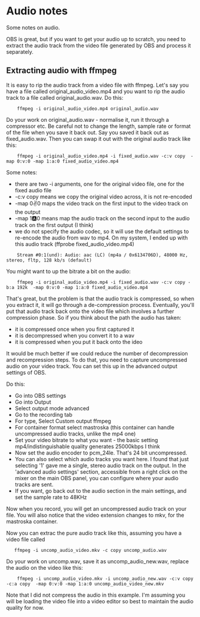 # Audio notes

Some notes on audio.

OBS is great, but if you want to get your audio up to scratch, you need to extract the audio track from the video file generated by OBS and process it separately. 

## Extracting audio with ffmpeg

It is easy to rip the audio track from a video file with ffmpeg. Let's say you have a file called original_audio_video.mp4 and you want to rip the audio track to a file called original_audio.wav. Do this:

```
    ffmpeg -i original_audio_video.mp4 original_audio.wav
```

Do your work on original_audio.wav - normalise it, run it through a compressor etc. Be careful not to change the length, sample rate or format of the file when you save it back out. Say you saved it back out as fixed_audio.wav. Then you can swap it out with the original audio track like this:

```
    ffmpeg -i original_audio_video.mp4 -i fixed_audio.wav -c:v copy  -map 0:v:0 -map 1:a:0 fixed_audio_video.mp4
```

Some notes:

* there are two -i arguments, one for the original video file, one for the fixed audio file
* -c:v copy means we copy the original video across, it is not re-encoded
* -map 0:v:0 maps the video track on the first input to the video track on the output
* -map 1:a:0 means map the audio track on the second input to the audio track on the first output (I think)
* we do not specify the audio codec, so it will use the default settings to re-encode the audio from wav to mp4. On my system, I ended up with this audio track (ffprobe fixed_audio_video.mp4) 

```
    Stream #0:1(und): Audio: aac (LC) (mp4a / 0x6134706D), 48000 Hz, stereo, fltp, 128 kb/s (default)
```

You might want to up the bitrate a bit on the audio:

```
    ffmpeg -i original_audio_video.mp4 -i fixed_audio.wav -c:v copy -b:a 192k  -map 0:v:0 -map 1:a:0 fixed_audio_video.mp4
```

That's great, but the problem is that the audio track is compressed, so when you extract it, it will go through a de-compression process. Eventually, you'll put that audio track back onto the video file which involves a further compression phase. So if you think about the path the audio has taken:

* it is compressed once when you first captured it
* it is decompressed when you convert it to a wav
* it is compressed when you put it back onto the ideo 

It would be much better if we could reduce the number of decompression and recompression steps. To do that, you need to capture uncompressed audio on your video track. You can set this up in the advanced output settings of OBS. 

Do this:

* Go into OBS settings
* Go into Output
* Select output mode advanced
* Go to the recording tab
* For type, Select Custom output ffmpeg
* For container format select mastroska (this container can handle uncompressed audio tracks, unlike the mp4 one)
* Set your video bitrate to what you want - the basic setting mp4/indistinguishable quality generates 25000kbps I think
* Now set the audio encoder to pcm_24le. That's 24 bit uncompressed. 
* You can also select which audio tracks you want here. I found that just selecting '1' gave me a single, stereo audio track on the output. In the 'advanced audio settings' section, accessible from a right click on the mixer on the main OBS panel, you can configure where your audio tracks are sent. 
* If you want, go back out to the audio section in the main settings, and set the sample rate to 48KHz


Now when you record, you will get an uncompressed audio track on your file. You will also notice that the video extension changes to mkv, for the mastroska container. 

Now you can extrac the pure audio track like this, assuming you have a video file called 

```
   ffmpeg -i uncomp_audio_video.mkv -c copy uncomp_audio.wav
```

Do your work on uncomp.wav, save it as uncomp_audio_new.wav, replace the audio on the video like this:

```
    ffmpeg -i uncomp_audio_video.mkv -i uncomp_audio_new.wav -c:v copy -c:a copy  -map 0:v:0 -map 1:a:0 uncomp_audio_video_new.mkv
```

Note that I did not compress the audio in this example. I'm assuming you will be loading the video file into a video editor so best to maintain the audio quality for now. 









 


